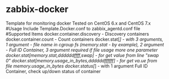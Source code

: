 # zabbix-docker
Template for monitoring docker
Tested on CentOS 6.x and CentOS 7.x
#Usage
Include Template.Docker.conf to zabbix_agentd.conf file
#Supported Items
docker.container.discovery - Discovery containers
docker.container.count - Count containers
docker.stat[*] - with 3 arguments, 1 argument - file name in cgroup fs (memory.stat - by example), 2 argument - Full ID Container, 3 argument required if file usage more one parameter 
 docker.stat[memory.stat,ddddddffff,swap] - for get value from line "swap 0"
 docker.stat[memory.usage_in_bytes,ddddddffffff] - for get va.ue from file memory.usage_in_bytes
docker.status[*] - with 1 argument Full ID Container, check up/down status of container
